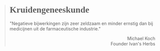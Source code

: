 ><h1 style="font-family:papyrus">Kruidengeneeskunde</h1 style="font-family:lato">
>
> "Negatieve bijwerkingen zijn zeer zeldzaam en minder ernstig dan bij medicijnen uit de farmaceutische industrie."
>
> <p style="text-align: right">Michael Koch<br>Founder Ivan's Herbs</p>
